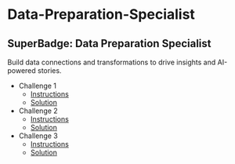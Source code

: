 # Data-Preparation-Specialist
## SuperBadge: Data Preparation Specialist
Build data connections and transformations to drive insights and AI-powered stories.

* Challenge 1
  *   [Instructions](https://github.com/bsharphd/Data_Preparation_Specialist/wiki/3.-Business-Requirements-Part-1)
  *   [Solution](https://github.com/bsharphd/Data_Preparation_Specialist/wiki/3.1-Assemble-Your-Team)
* Challenge 2
  *   [Instructions](https://github.com/bsharphd/Data_Preparation_Specialist/wiki/4.-Business-Requirements-Part-2)
  *   [Solution](https://github.com/bsharphd/Data_Preparation_Specialist/wiki/4.1--Create-Seed-Bank-Agencies)
* Challenge 3
  *   [Instructions](https://github.com/bsharphd/Data_Preparation_Specialist/wiki/5.-Business-Requirements-Part-3)
  *   [Solution](https://github.com/bsharphd/Data_Preparation_Specialist/wiki/5.1--Build-a-Seed-Bank)
